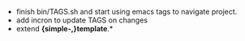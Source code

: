* finish bin/TAGS.sh and start using emacs tags to navigate project.
* add incron to update TAGS on changes
* extend __{simple-,}template__.*
